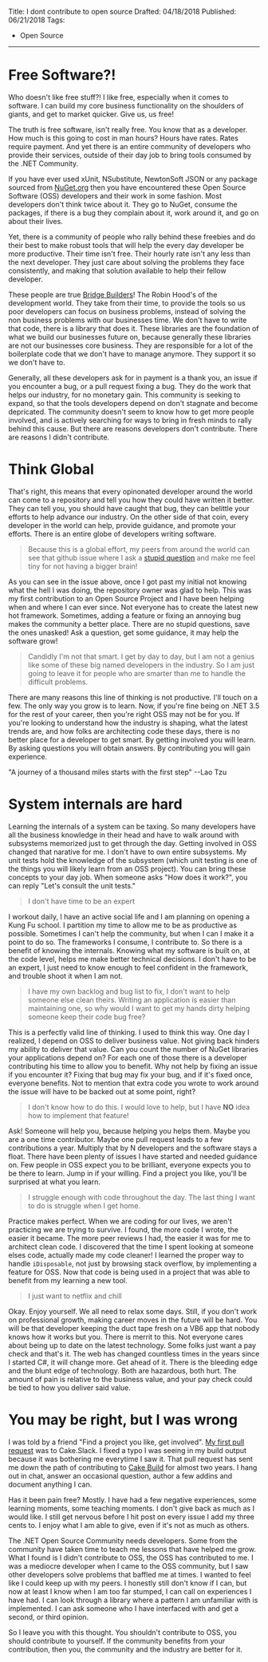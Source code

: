 Title: I dont contribute to open source
Drafted: 04/18/2018
Published: 06/21/2018
Tags:
 - Open Source
---

# Free Software?!
Who doesn't like free stuff?!  I like free, especially when it comes to software.  I can build my core business functionality on the shoulders of giants, and get to market quicker.  Give us, us free!

The truth is free software, isn't really free.  You know that as a developer.  How much is this going to cost in man hours?  Hours have rates.  Rates require payment.  And yet there is an entire community of developers who provide their services, outside of their day job to bring tools consumed by the .NET Community.

If you have ever used xUnit, NSubstitute, NewtonSoft JSON or any package sourced from [NuGet.org](https://www.nuget.org/) then you have encountered these Open Source Software (OSS) developers and their work in some fashion.  Most developers don't think twice about it.  They go to NuGet, consume the packages, if there is a bug they complain about it, work around it, and go on about their lives.

Yet, there is a community of people who rally behind these freebies and do their best to make robust tools that will help the every day developer be more productive.  Their time isn't free.  Their hourly rate isn't any less than the next developer.  They just care about solving the problems they face consistently, and making that solution available to help their fellow developer.

These people are true [Bridge Builders](https://www.poetryfoundation.org/poems/52702/the-bridge-builder)!  The Robin Hood's of the development world.  They take from their time, to provide the tools so us poor developers can focus on business problems, instead of solving the non business problems with our businesses time.  We don't have to write that code, there is a library that does it.  These libraries are the foundation of what we build our businesses future on, because generally these libraries are not our businesses core business.  They are responsible for a lot of the boilerplate code that we don't have to manage anymore.  They support it so we don't have to.

Generally, all these developers ask for in payment is a thank you, an issue if you encounter a bug, or a pull request fixing a bug.  They do the work that helps our industry, for no monetary gain.  This community is seeking to expand, so that the tools developers depend on don't stagnate and become depricated.  The community doesn't seem to know how to get more people involved, and is actively searching for ways to bring in fresh minds to rally behind this cause.  But there are reasons developers don't contribute.  There are reasons I didn't contribute.

# Think Global

That's right, this means that every opinonated developer around the world can come to a repository and tell you how they could have written it better.  They can tell you, you should have caught that bug, they can belittle your efforts to help advance our industry.  On the other side of that coin, every developer in the world can help, provide guidance, and promote your efforts.  There is an entire globe of developers writing software.

> Because this is a global effort, my peers from around the world can see that github issue where I ask a [stupid question](https://github.com/cake-contrib/Cake.Slack/issues/2) and make me feel tiny for not having a bigger brain!

As you can see in the issue above, once I got past my initial not knowing what the hell I was doing, the repository owner was glad to help.  This was my first contribution to an Open Source Project and I have been helping when and where I can ever since.  Not everyone has to create the latest new hot framework.  Sometimes, adding a feature or fixing an annoying bug makes the community a better place.  There are no stupid questions, save the ones unasked!  Ask a question, get some guidance, it may help the software grow!

> Candidly I'm not that smart.  I get by day to day, but I am not a genius like some of these big named developers in the industry.  So I am just going to leave it for people who are smarter than me to handle the difficult problems.

There are many reasons this line of thinking is not productive.  I'll touch on a few.  The only way you grow is to learn.  Now, if you're fine being on .NET 3.5 for the rest of your career, then you're right OSS may not be for you.  If you're looking to understand how the industry is shaping, what the latest trends are, and how folks are architecting code these days, there is no better place for a developer to get smart.  By getting involved you will learn.  By asking questions you will obtain answers.  By contributing you will gain experience. 

"A journey of a thousand miles starts with the first step" --Lao Tzu

# System internals are hard

Learning the internals of a system can be taxing.  So many developers have all the business knowledge in their head and have to walk around with subsystems memorized just to get through the day.  Getting involved in OSS changed that narative for me.  I don't have to own entire subsystems.  My unit tests hold the knowledge of the subsystem (which unit testing is one of the things you will likely learn from an OSS project).  You can bring these concepts to your day job.  When someone asks "How does it work?", you can reply "Let's consult the unit tests."

> I don't have time to be an expert

I workout daily, I have an active social life and I am planning on opening a Kung Fu school.  I partition my time to allow me to be as productive as possible.  Sometimes I can't help the community, but when I can I make it a point to do so. The frameworks I consume, I contribute to.  So there is a benefit of knowing the internals.  Knowing what my software is built on, at the code level, helps me make better technical decisions.  I don't have to be an expert, I just need to know enough to feel confident in the framework, and trouble shoot it when I am not.

> I have my own backlog and bug list to fix, I don't want to help someone else clean theirs.  Writing an application is easier than maintaining one, so why would I want to get my hands dirty helping someone keep their code bug free?

This is a perfectly valid line of thinking.  I used to think this way.  One day I realized, I depend on OSS to deliver business value.  Not giving back hinders my ability to deliver that value.  Can you count the number of NuGet libraries your applications depend on?  For each one of those there is a developer contributing his time to allow you to benefit.  Why not help by fixing an issue if you encounter it?  Fixing that bug may fix your bug, and if it's fixed once, everyone benefits.  Not to mention that extra code you wrote to work around the issue will have to be backed out at some point, right?

> I don't know how to do this.  I would love to help, but I have **NO** idea how to implement that feature!

Ask!  Someone will help you, because helping you helps them.  Maybe you are a one time contributor.  Maybe one pull request leads to a few contributions a year.  Multiply that by N developers and the software stays a float.  There have been plenty of issues I have started and needed guidance on.  Few people in OSS expect you to be brilliant, everyone expects you to be there to learn.  Jump in if your willing.  Find a project you like, you'll be surprised at what you learn.

> I struggle enough with code throughout the day.  The last thing I want to do is struggle when I get home.

Practice makes perfect.  When we are coding for our lives, we aren't practicing we are trying to survive.  I found, the more code I wrote, the easier it became.  The more peer reviews I had, the easier it was for me to architect clean code.  I discovered that the time I spent looking at someone elses code, actually made my code cleaner!  I learned the proper way to handle `iDisposable`, not just by browsing stack overflow, by implementing a feature for OSS.  Now that code is being used in a project that was able to benefit from my learning a new tool. 

> I just want to netflix and chill

Okay.  Enjoy yourself.  We all need to relax some days.  Still, if you don't work on professional growth, making career moves in the future will be hard.  You will be that developer keeping the duct tape fresh on a VB6 app that nobody knows how it works but you.  There is merrit to this.  Not everyone cares about being up to date on the latest technology.  Some folks just want a pay check and that's it.  The web has changed countless times in the years since I started C#, it will change more.  Get ahead of it.  There is the bleeding edge and the blunt edge of technology.  Both are hazardous, both hurt.  The amount of pain is relative to the business value, and your pay check could be tied to how you deliver said value.

# You may be right, but I was wrong

I was told by a friend "Find a project you like, get involved".  [My first pull request](https://github.com/cake-contrib/Cake.Slack/pull/1) was to Cake.Slack.  I fixed a typo I was seeing in my build output because it was bothering me everytime I saw it.  That pull request has sent me down the path of contributing to [Cake Build](https://cakebuild.net) for almost two years. I hang out in chat, answer an occasional question, author a few addins and document anything I can.

Has it been pain free? Mostly.  I have had a few negative experiences, some learning moments, some teaching moments.  I don't give back as much as I would like.  I still get nervous before I hit post on every issue I add my three cents to.  I enjoy what I am able to give, even if it's not as much as others.

The .NET Open Source Community needs developers.  Some from the community have taken time to teach me lessons that have helped me grow.  What I found is I didn't contribute to OSS, the OSS has contributed to me.  I was a mediocre developer when I came to the OSS community, but I saw other developers solve problems that baffled me at times.  I wanted to feel like I could keep up with my peers.  I honestly still don't know if I can, but now at least I know when I am too far stumped, I can call on experiences I have had.  I can look through a library where a pattern I am unfamiliar with is implemented.  I can ask someone who I have interfaced with and get a second, or third opinion.

So I leave you with this thought.  You shouldn't contribute to OSS, you should contribute to yourself.  If the community benefits from your contribution, then you, the community and the industry are better for it.